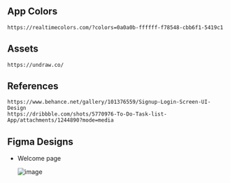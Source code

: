 ## App Colors 
```
https://realtimecolors.com/?colors=0a0a0b-ffffff-f78548-cbb6f1-5419c1
```

## Assets
```
https://undraw.co/
```

## References
```
https://www.behance.net/gallery/101376559/Signup-Login-Screen-UI-Design
https://dribbble.com/shots/5770976-To-Do-Task-list-App/attachments/1244890?mode=media
```

## Figma Designs

* Welcome page

  ![image](https://github.com/AngelGuante/daily_planner-expo-mobil_app/assets/49294128/c61d0e75-d7c7-41cc-9687-14fa8df5151c)


